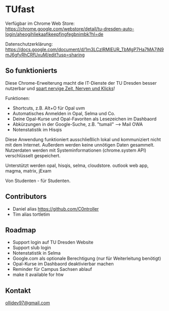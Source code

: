 # TUfast
Verfügbar im Chrome Web Store: https://chrome.google.com/webstore/detail/tu-dresden-auto-login/aheogihliekaafikeepfjngfegbnimbk?hl=de

Datenschutzerklärung: https://docs.google.com/document/d/1m3LCzlRMlEUR_TbMgP7Ha7MA7jN9mJ6gfyRhCRfUxuM/edit?usp=sharing

## So funktionierts

Diese Chrome-Erweiterung macht die IT-Dienste der TU Dresden besser nutzerbar und <ins>spart nervige Zeit, Nerven und Klicks</ins>!

Funktionen:
 - Shortcuts, z.B. Alt+O für Opal uvm
 - Automatisches Anmelden in Opal, Selma und Co.
 - Deine Opal-Kurse und Opal-Favoriten als Lesezeichen im Dashbaord
 - Abkürzungen in der Google-Suche, z.B. "tumail" --> Mail OWA
 - Notenstatistik im Hisqis
 
Diese Anwendung funktioniert ausschließlich lokal und kommuniziert nicht mit dem Internet. Außerdem werden keine unnötigen Daten gesammelt. Nutzerdaten werden mit Systeminformationen (chrome.system API) verschlüsselt gespeichert.

Unterstützt werden opal, hisqis, selma, cloudstore. outlook web app, magma, matrix, jExam

Von Studenten - für Studenten.

## Contributors
- Daniel alias https://github.com/C0ntroller
- Tim alias tortletim

## Roadmap
- Support login auf TU Dresden Website
- Support slub login
- Notenstatistik in Selma
- Google.com als optionale Berechtigung (nur für Weiterleitung benötigt)
- Opal-Kurse im Dashbaord deaktivierbar machen
- Reminder für Campus Sachsen ablauf
- make it available for htw

## Kontakt
ollidev97@gmail.com
